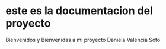 # este es la documentacion del proyecto 

Bienvenidos y Bienvenidas a mi proyecto
Daniela Valencia Soto 